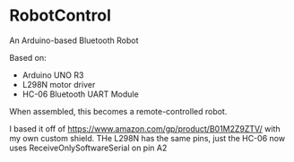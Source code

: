 # RobotControl
An Arduino-based Bluetooth Robot


Based on:
*  Arduino UNO R3
*  L298N motor driver
*  HC-06 Bluetooth UART Module

When assembled, this becomes a remote-controlled robot.

I based it off of https://www.amazon.com/gp/product/B01M2Z9ZTV/ with my own custom shield. THe L298N has the same pins, just the HC-06 now uses ReceiveOnlySoftwareSerial on pin A2
